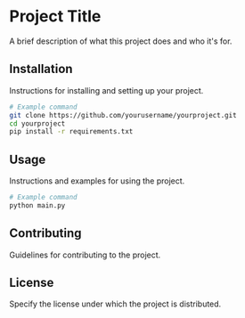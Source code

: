 # Project Title

A brief description of what this project does and who it's for.

## Installation

Instructions for installing and setting up your project.

```bash
# Example command
git clone https://github.com/yourusername/yourproject.git
cd yourproject
pip install -r requirements.txt
```

## Usage

Instructions and examples for using the project.

```bash
# Example command
python main.py
```

## Contributing

Guidelines for contributing to the project.

## License

Specify the license under which the project is distributed.

